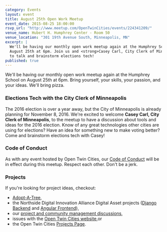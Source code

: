 ```yaml
---
category: Events
layout: event
title: August 25th Open Work Meetup
event_date: 2015-08-25 18:00:00
rsvp_url: "http://www.meetup.com/OpenTwinCities/events/224341209/"
venue_name: Hubert H. Humphrey Center - Room 50
venue_location: "301 19th Avenue South, Minneapolis, MN"
excerpt: |
  We'll be having our monthly open work meetup again at the Humphrey School on
  August 25th at 6pm. Join us and <strong>Casey Carl, City Clerk of Minneapolis</strong>,
  to talk and brainstorm elections tech!
published: true 
---
```


We'll be having our monthly open work meetup again at the Humphrey School on
August 25th at 6pm. Bring yourself, your skills, your passion, and your ideas.
We'll bring pizza.

### Elections Tech with the City Clerk of Minneapolis

The 2016 election is over a year away, but the City of Minneapolis is already 
planning for November 8, 2016. We're excited to welcome **Casey Carl, City Clerk of Minneapolis**, 
to the meetup to have a discussion about tools and ideas for the 2016 election.
Know of any great technologies other cities are using for elections? Have an 
idea for something new to make voting better? Come and brainstorm elections 
tech with Casey!

### Code of Conduct

As with any event hosted by Open Twin Cities, our [Code of Conduct](/about/code-of-conduct/) 
will be in effect during this meetup. Respect each other. Don't be a jerk.

### Projects

If you're looking for project ideas, checkout: 

- [Adopt-A-Tree](https://github.com/ballPointPenguin/adopt-a-tree),
- the Northside Digital Innovation Alliance Digital Asset projects 
  ([Django Backend](https://github.com/OpenTwinCities/ndia-django) and 
  [Angular Frontend](https://github.com/OpenTwinCities/ndia-angular)),
- our [project and community management discussions](http://bit.ly/manageOTC),
- issues with the [Open Twin Cities website](https://github.com/OpenTwinCities/opentwincities.github.com),or 
- the Open Twin Cities [Projects Page](/projects).
